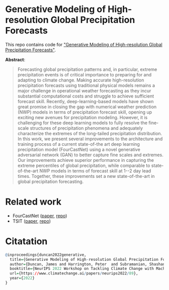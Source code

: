 # Generative Modeling of High-resolution Global Precipitation Forecasts

This repo contains code for ["Generative Modeling of High-resolution Global
Precipitation Forecasts"](https://www.climatechange.ai/papers/neurips2022/89).

**Abstract**:

> Forecasting global precipitation patterns and, in particular, extreme
> precipitation events is of critical importance to preparing for and adapting
> to climate change. Making accurate high-resolution precipitation forecasts
> using traditional physical models remains a major challenge in operational
> weather forecasting as they incur substantial computational costs and struggle
> to achieve sufficient forecast skill. Recently, deep-learning-based models
> have shown great promise in closing the gap with numerical weather prediction
> (NWP) models in terms of precipitation forecast skill, opening up exciting new
> avenues for precipitation modeling. However, it is challenging for these deep
> learning models to fully resolve the fine-scale structures of precipitation
> phenomena and adequately characterize the extremes of the long-tailed
> precipitation distribution. In this work, we present several improvements to
> the architecture and training process of a current state-of-the art deep
> learning precipitation model (FourCastNet) using a novel generative
> adversarial network (GAN) to better capture fine scales and extremes. Our
> improvements achieve superior performance in capturing the extreme percentiles
> of global precipitation, while comparable to state-of-the-art NWP models in
> terms of forecast skill at 1--2 day lead times. Together, these improvements
> set a new state-of-the-art in global precipitation forecasting.

# Related work

- FourCastNet ([paper](https://arxiv.org/abs/2202.11214), [repo](https://github.com/NVlabs/FourCastNet))
- TSIT ([paper](https://arxiv.org/abs/2007.12072), [repo](https://github.com/EndlessSora/TSIT))

# Citatation

```r
@inproceedings{duncan2022generative,
  title={Generative Modeling of High-resolution Global Precipitation Forecasts},
  author={Duncan, James and Harrington, Peter  and Subramanian, Shashank},
  booktitle={NeurIPS 2022 Workshop on Tackling Climate Change with Machine Learning},
  url={https://www.climatechange.ai/papers/neurips2022/89},
  year={2022}
}
```
